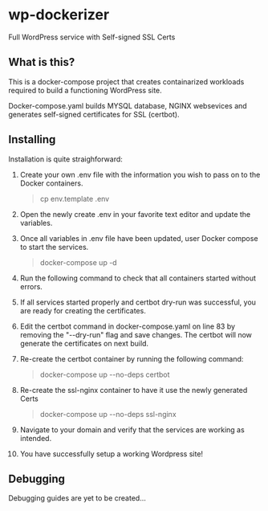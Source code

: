 # wp-dockerizer
Full WordPress service with Self-signed SSL Certs

## What is this?

This is a docker-compose project that creates containarized workloads required to build a functioning WordPress site.

Docker-compose.yaml builds MYSQL database, NGINX websevices and generates self-signed certificates for SSL (certbot).

## Installing

Installation is quite straighforward:

1. Create your own .env file with the information you wish to pass on to the Docker containers.

   > cp env.template .env

2. Open the newly create .env in your favorite text editor and update the variables.

3. Once all variables in .env file have been updated, user Docker compose to start the services.

    > docker-compose up -d 

4. Run the following command to check that all containers started without errors.

5. If all services started properly and certbot dry-run was successful, you are ready for creating the certificates.

6. Edit the certbot command in docker-compose.yaml on line 83 by removing the "--dry-run" flag and save changes. The certbot will now generate the certificates on next build.

7. Re-create the certbot container by running the following command:

    > docker-compose up --no-deps certbot

8. Re-create the ssl-nginx container to have it use the newly generated Certs

    > docker-compose up --no-deps ssl-nginx

9. Navigate to your domain and verify that the services are working as intended.

10. You have successfully setup a working Wordpress site!

## Debugging 

Debugging guides are yet to be created...
